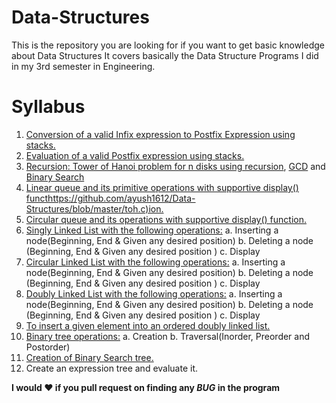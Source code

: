 # Data-Structures
This is the repository you are looking for if you want to get basic knowledge about Data Structures
It covers basically the Data Structure Programs I did in my 3rd semester in Engineering.

# Syllabus

1. [Conversion of a valid Infix expression to Postfix Expression using stacks.](https://github.com/ayush1612/Data-Structures/blob/master/convert_expression.c)
2. [Evaluation of a valid Postfix expression using stacks.](https://github.com/ayush1612/Data-Structures/blob/master/postfix.c)
3. [Recursion: Tower of Hanoi problem for n disks using recursion](https://github.com/ayush1612/Data-Structures/blob/master/toh.c), [GCD](https://github.com/ayush1612/Data-Structures/blob/master/GCD_recursive.c) and [Binary Search](https://github.com/ayush1612/Data-Structures/blob/master/bs_rec.c)
4. [Linear queue and its primitive operations with supportive display() functhttps://github.com/ayush1612/Data-Structures/blob/master/toh.c)ion.](https://github.com/ayush1612/Data-Structures/blob/master/LinearQ.c)
5. [Circular queue and its operations with supportive display() function.](https://github.com/ayush1612/Data-Structures/blob/master/CircularQ.c)
6. [Singly Linked List with the following operations:](https://github.com/ayush1612/Data-Structures/blob/master/SinglyLinkList.c)
a. Inserting a node(Beginning, End & Given any desired position)
b. Deleting a node (Beginning, End & Given any desired position )
c. Display
7. [Circular Linked List with the following operations:](https://github.com/ayush1612/Data-Structures/blob/master/CircularQ.c)
a. Inserting a node(Beginning, End & Given any desired position)
b. Deleting a node (Beginning, End & Given any desired position )
c. Display
8. [Doubly Linked List with the following operations:](https://github.com/ayush1612/Data-Structures/blob/master/DoublyLinkList.c)
a. Inserting a node(Beginning, End & Given any desired position)
b. Deleting a node (Beginning, End & Given any desired position )
c. Display
9. [To insert a given element into an ordered doubly linked list.](https://github.com/ayush1612/Data-Structures/blob/master/OrderedDoublyLL.c)
10. [Binary tree operations:](https://github.com/ayush1612/Data-Structures/blob/master/BinaryTree.c)
a. Creation
b. Traversal(Inorder, Preorder and Postorder)
11. [Creation of Binary Search tree.](https://github.com/ayush1612/Data-Structures/blob/master/BinarySearchTree.c)
12. Create an expression tree and evaluate it.

**I would :heart: if you pull request on finding any _BUG_ in the program**
